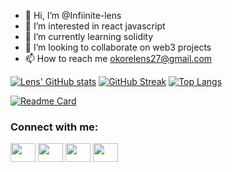- 👋 Hi, I’m @Infiinite-lens
- 👀 I’m interested in react javascript
- 🌱 I’m currently learning solidity
- 💞️ I’m looking to collaborate on web3 projects
- 📫 How to reach me okorelens27@gmail.com

[![Lens' GitHub stats](https://github-readme-stats.vercel.app/api?username=okore-lens&show_icons=true&theme=tokyonight)](https://github.com/okore-lens/github-readme-stats)
[![GitHub Streak](http://github-readme-streak-stats.herokuapp.com?user=okore-lens)](https://git.io/streak-stats)
[![Top Langs](https://github-readme-stats.vercel.app/api/top-langs/?username=okore-lens&layout=compact)](https://github.com/okore-lens/github-readme-stats)

[![Readme Card](https://github-readme-stats.vercel.app/api/pin/?username=okore-lens&repo=github-readme-stats&show_owner)](https://github.com/okore-lens/github-readme-stats)

<h3 align="left">Connect with me:</h3>
<p align="left">
<a href="https://twitter.com/_okorelens" target="blank"><img align="center" src="https://cdn.jsdelivr.net/npm/simple-icons@3.0.1/icons/twitter.svg" alt="" height="30" width="40" /></a>
<a href="https://www.linkedin.com/in/lens-okore-054b15223/" target="blank"><img align="center" src="https://cdn.jsdelivr.net/npm/simple-icons@3.0.1/icons/linkedin.svg" alt="" height="30" width="40" /></a>
<a href="your link" target="blank"><img align="center" src="https://cdn.jsdelivr.net/npm/simple-icons@3.0.1/icons/instagram.svg" alt="" height="30" width="40" /></a>
<a href="your link" target="blank"><img align="center" src="https://cdn.jsdelivr.net/npm/simple-icons@3.0.1/icons/youtube.svg" alt="" height="30" width="40" /></a>
</p>


<!---
okore-lens/okore-lens is a ✨ special ✨ repository because its `README.md` (this file) appears on your GitHub profile.
You can click the Preview link to take a look at your changes.
--->

